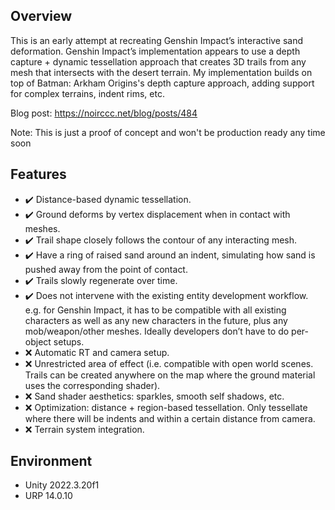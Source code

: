 ## Overview
This is an early attempt at recreating Genshin Impact’s interactive sand deformation. Genshin Impact’s implementation appears to use a depth capture + dynamic tessellation approach that creates 3D trails from any mesh that intersects with the desert terrain. My implementation builds on top of Batman: Arkham Origins's depth capture approach, adding support for complex terrains, indent rims, etc.

Blog post: https://noirccc.net/blog/posts/484

Note: This is just a proof of concept and won't be production ready any time soon

## Features
- :heavy_check_mark: Distance-based dynamic tessellation.
- :heavy_check_mark: Ground deforms by vertex displacement when in contact with meshes.
- :heavy_check_mark: Trail shape closely follows the contour of any interacting mesh.
- :heavy_check_mark: Have a ring of raised sand around an indent, simulating how sand is pushed away from the point of contact.
- :heavy_check_mark: Trails slowly regenerate over time.
- :heavy_check_mark: Does not intervene with the existing entity development workflow. e.g. for Genshin Impact, it has to be compatible with all existing characters as well as any new characters in the future, plus any mob/weapon/other meshes. Ideally developers don’t have to do per-object setups.
- :x: Automatic RT and camera setup.
- :x: Unrestricted area of effect (i.e. compatible with open world scenes. Trails can be created anywhere on the map where the ground material uses the corresponding shader).
- :x: Sand shader aesthetics: sparkles, smooth self shadows, etc.
- :x: Optimization: distance + region-based tessellation. Only tessellate where there will be indents and within a certain distance from camera.
- :x: Terrain system integration.

## Environment
- Unity 2022.3.20f1
- URP 14.0.10